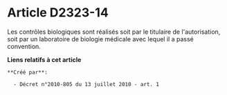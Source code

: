 # Article D2323-14

Les contrôles biologiques sont réalisés soit par le titulaire de l'autorisation, soit par un laboratoire de biologie médicale
avec lequel il a passé convention.

**Liens relatifs à cet article**

	**Créé par**:

	  - Décret n°2010-805 du 13 juillet 2010 - art. 1

